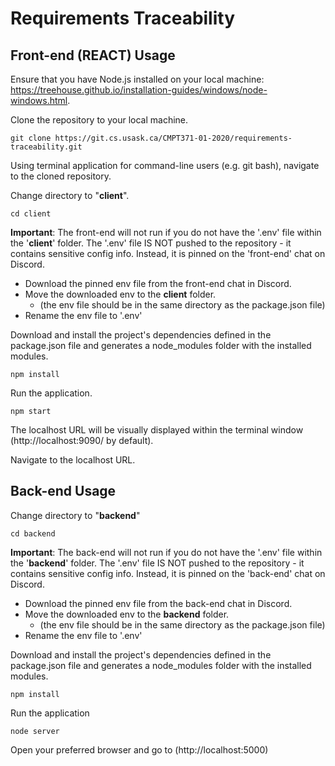 # Requirements Traceability

## Front-end (REACT) Usage

Ensure that you have Node.js installed on your local machine: https://treehouse.github.io/installation-guides/windows/node-windows.html.

Clone the repository to your local machine.

`git clone https://git.cs.usask.ca/CMPT371-01-2020/requirements-traceability.git`

Using terminal application for command-line users (e.g. git bash), navigate to the cloned repository.

Change directory to "**client**".

`cd client`

**Important**: The front-end will not run if you do not have the '.env' file within the '**client**' folder. The '.env' file IS NOT pushed to the repository - it contains sensitive config info. Instead, it is pinned on the 'front-end' chat on Discord.

- Download the pinned env file from the front-end chat in Discord.
- Move the downloaded env to the **client** folder.
  - (the env file should be in the same directory as the package.json file)
- Rename the env file to '.env'

Download and install the project's dependencies defined in the package.json file and generates a node_modules folder with the installed modules.

`npm install`

Run the application.

`npm start`

The localhost URL will be visually displayed within the terminal window (http://localhost:9090/ by default). 

Navigate to the localhost URL.

## Back-end Usage

Change directory to "**backend**" 

`cd backend`

**Important**: The back-end will not run if you do not have the '.env' file within the '**backend**' folder. The '.env' file IS NOT pushed to the repository - it contains sensitive config info. Instead, it is pinned on the 'back-end' chat on Discord.

- Download the pinned env file from the back-end chat in Discord.
- Move the downloaded env to the **backend** folder.
  - (the env file should be in the same directory as the package.json file)
- Rename the env file to '.env'

Download and install the project's dependencies defined in the package.json file and generates a node_modules folder with the installed modules.

`npm install` 

Run the application 

`node server` 

Open your preferred browser and go to (http://localhost:5000)